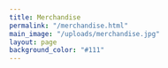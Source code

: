 ```yaml
---
title: Merchandise
permalink: "/merchandise.html"
main_image: "/uploads/merchandise.jpg"
layout: page
background_color: "#111"
---
```


